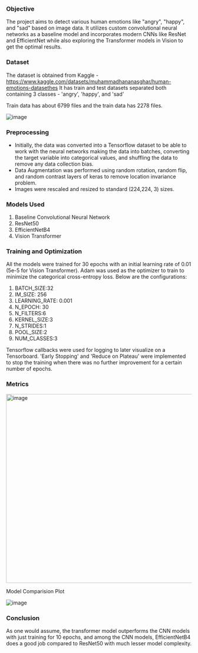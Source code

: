 ### Objective
The project aims to detect various human emotions like "angry", "happy", and "sad" based on image data. It utilizes custom convolutional neural networks as a baseline model and incorporates modern CNNs like ResNet and EfficientNet while also exploring the Transformer models in Vision to get the optimal results.

### Dataset

The dataset is obtained from Kaggle - https://www.kaggle.com/datasets/muhammadhananasghar/human-emotions-datasethes
It has train and test datasets separated both containing 3 classes - 'angry', 'happy', and 'sad'

Train data has about 6799 files and the train data has 2278 files.

![image](https://github.com/RohitMacherla3/human-emotion-detection/assets/89356811/85a4b73b-efee-46c4-9e46-477a2efd6298)

### Preprocessing

- Initially, the data was converted into a Tensorflow dataset to be able to work with the neural networks making the data into batches, converting the target variable into categorical values, and shuffling the data to remove any data collection bias.
- Data Augmentation was performed using random rotation, random flip, and random contrast layers of keras to remove location invariance problem.
- Images were rescaled and resized to standard (224,224, 3) sizes.

### Models Used
1. Baseline Convolutional Neural Network
2. ResNet50
3. EfficientNetB4
4. Vision Transformer

### Training and Optimization

All the models were trained for 30 epochs with an initial learning rate of 0.01 (5e-5 for Vision Transformer). Adam was used as the optimizer to train to minimize the categorical cross-entropy loss.
Below are the configurations:
1. BATCH_SIZE:32
2. IM_SIZE: 256
3. LEARNING_RATE: 0.001
4. N_EPOCH: 30
5. N_FILTERS:6
6. KERNEL_SIZE:3
7. N_STRIDES:1
8. POOL_SIZE:2
9. NUM_CLASSES:3

Tensorflow callbacks were used for logging to later visualize on a Tensorboard. 'Early Stopping' and 'Reduce on Plateau' were implemented to stop the training when there was no further improvement for a certain number of epochs.

### Metrics
<img width="511" alt="image" src="https://github.com/RohitMacherla3/human-emotion-detection/assets/89356811/ed76845f-9e9f-4a9e-8564-5a130701311e">


Model Comparision Plot


![image](https://github.com/RohitMacherla3/human-emotion-detection-CV/assets/89356811/7908ba96-3fe9-4634-9f1d-796162359bc3)

### Conclusion
As one would assume, the transformer model outperforms the CNN models with just training for 10 epochs, and among the CNN models, EfficientNetB4 does a good job compared to ResNet50 with much lesser model complexity.



